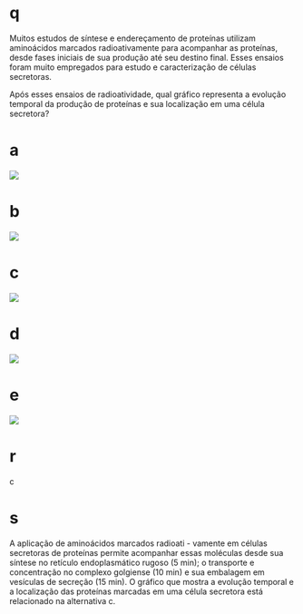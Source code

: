 # q
Muitos estudos de síntese e endereçamento de proteínas utilizam aminoácidos marcados radioativamente para acompanhar as proteínas, desde fases iniciais de sua produção até seu destino final. Esses ensaios foram muito empregados para estudo e caracterização de células secretoras.

Após esses ensaios de radioatividade, qual gráfico representa a evolução temporal da produção de proteínas e sua localização em uma célula secretora?

# a
![](https://firebasestorage.googleapis.com/v0/b/firebase-enemio.appspot.com/o/questoes%2F184%2F7df59c40-5de0-2b7c-3d95-013e0c5b0b53.png?alt=media\&token=657e721b-ef8f-41de-ab49-c9d064a43826)

# b
![](https://firebasestorage.googleapis.com/v0/b/firebase-enemio.appspot.com/o/questoes%2F184%2Fc57f6266-0bee-69a3-f6f6-c34fdc033290.png?alt=media\&token=28125773-48b3-4c09-be6f-164449762fba)

# c
![](https://firebasestorage.googleapis.com/v0/b/firebase-enemio.appspot.com/o/questoes%2F184%2F75b47552-1035-65f5-aff0-2c84e6fef4fc.png?alt=media\&token=0f7a27d7-33db-47c5-8245-18e844345870)

# d
![](https://firebasestorage.googleapis.com/v0/b/firebase-enemio.appspot.com/o/questoes%2F184%2F77086b37-0611-89ea-56fb-be273bf040c1.png?alt=media\&token=490e23c9-9622-45ac-a28e-bc335fb4626f)

# e
![](https://firebasestorage.googleapis.com/v0/b/firebase-enemio.appspot.com/o/questoes%2F184%2F47525029-8415-2809-c23f-9c52372139b0.png?alt=media\&token=03efdfe5-6d73-4a7d-a512-83d120bf7ef8)

# r
c

# s
A aplicação de aminoácidos marcados radioati - vamente em células secretoras de proteínas permite acompanhar essas moléculas desde sua síntese no retículo endoplasmático rugoso (5 min); o transporte e concentração no complexo golgiense (10 min) e sua embalagem em vesículas de secreção (15 min). O gráfico que mostra a evolução temporal e a localização das proteínas marcadas em uma célula secretora está relacionado na alternativa c.
